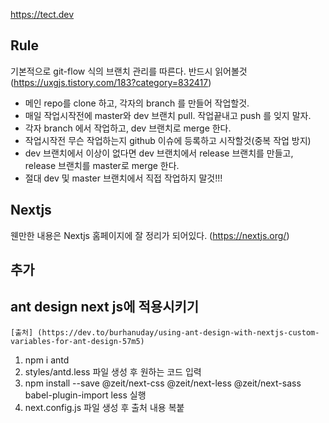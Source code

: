 https://tect.dev

## Rule

기본적으로 git-flow 식의 브랜치 관리를 따른다. 반드시 읽어볼것(https://uxgjs.tistory.com/183?category=832417)

- 메인 repo를 clone 하고, 각자의 branch 를 만들어 작업할것.
- 매일 작업시작전에 master와 dev 브랜치 pull. 작업끝내고 push 를 잊지 말자.
- 각자 branch 에서 작업하고, dev 브랜치로 merge 한다.
- 작업시작전 무슨 작업하는지 github 이슈에 등록하고 시작할것(중복 작업 방지)
- dev 브랜치에서 이상이 없다면 dev 브랜치에서 release 브랜치를 만들고, release 브랜치를 master로 merge 한다.
- 절대 dev 및 master 브랜치에서 직접 작업하지 말것!!!

## Nextjs

웬만한 내용은 Nextjs 홈페이지에 잘 정리가 되어있다. (https://nextjs.org/)



## 추가

##  ant design next js에 적용시키기
    [출처] (https://dev.to/burhanuday/using-ant-design-with-nextjs-custom-variables-for-ant-design-57m5)

1.  npm i antd
2.  styles/antd.less 파일 생성 후 원하는 코드 입력
3.  npm install --save @zeit/next-css @zeit/next-less @zeit/next-sass babel-plugin-import less 실행
4.  next.config.js 파일 생성 후 출처 내용 복붙